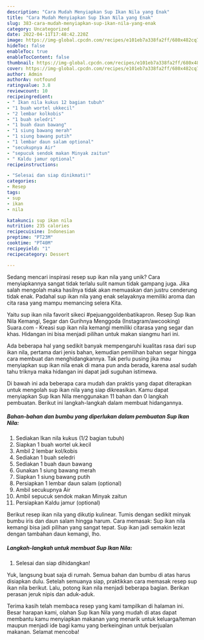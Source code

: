 ```yaml
---
description: "Cara Mudah Menyiapkan Sup Ikan Nila yang Enak"
title: "Cara Mudah Menyiapkan Sup Ikan Nila yang Enak"
slug: 383-cara-mudah-menyiapkan-sup-ikan-nila-yang-enak
category: Uncategorized
date: 2022-04-11T17:48:42.220Z
image: https://img-global.cpcdn.com/recipes/e101eb7a338fa2ff/680x482cq70/sup-ikan-nila-foto-resep-utama.jpg
hideToc: false
enableToc: true
enableTocContent: false
thumbnail: https://img-global.cpcdn.com/recipes/e101eb7a338fa2ff/680x482cq70/sup-ikan-nila-foto-resep-utama.jpg
cover: https://img-global.cpcdn.com/recipes/e101eb7a338fa2ff/680x482cq70/sup-ikan-nila-foto-resep-utama.jpg
author: Admin
authorAv: notfound
ratingvalue: 3.8
reviewcount: 10
recipeingredient:
- " Ikan nila kukus 12 bagian tubuh"
- "1 buah wortel ukkecil"
- "2 lembar kolkobis"
- "1 buah seledri"
- "1 buah daun bawang"
- "1 siung bawang merah"
- "1 siung bawang putih"
- "1 lembar daun salam optional"
- "secukupnya Air"
- "sepucuk sendok makan Minyak zaitun"
- " Kaldu jamur optional"
recipeinstructions:

- "Selesai dan siap dinikmati!"
categories:
- Resep
tags:
- sup
- ikan
- nila

katakunci: sup ikan nila 
nutrition: 235 calories
recipecuisine: Indonesian
preptime: "PT23M"
cooktime: "PT40M"
recipeyield: "1"
recipecategory: Dessert

---
```





Sedang mencari inspirasi resep sup ikan nila yang unik? Cara menyiapkannya sangat tidak terlalu sulit namun tidak gampang juga. Jika salah mengolah maka hasilnya tidak akan memuaskan dan justru cenderung tidak enak. Padahal sup ikan nila yang enak selayaknya memiliki aroma dan cita rasa yang mampu memancing selera Kita.





Yaitu sup ikan nila favorit sikeci #pejuanggoldenbatikapron. Resep Sup Ikan Nila Kemangi, Segar dan Gurihnya Menggoda (Instagram/awcooking) Suara.com - Kreasi sup ikan nila kemangi memiliki citarasa yang segar dan khas. Hidangan ini bisa menjadi pilihan untuk makan siangmu hari ini.

Ada beberapa hal yang sedikit banyak mempengaruhi kualitas rasa dari sup ikan nila, pertama dari jenis bahan, kemudian pemilihan bahan segar hingga cara membuat dan menghidangkannya. Tak perlu pusing jika mau menyiapkan sup ikan nila enak di mana pun anda berada, karena asal sudah tahu triknya maka hidangan ini dapat jadi suguhan istimewa.






Di bawah ini ada beberapa cara mudah dan praktis yang dapat diterapkan untuk mengolah sup ikan nila yang siap dikreasikan. Kamu dapat menyiapkan Sup Ikan Nila menggunakan 11 bahan dan 0 langkah pembuatan. Berikut ini langkah-langkah dalam membuat hidangannya.

<!--inarticleads1-->

##### Bahan-bahan dan bumbu yang diperlukan dalam pembuatan Sup Ikan Nila:

1. Sediakan  Ikan nila kukus (1/2 bagian tubuh)
1. Siapkan 1 buah wortel uk.kecil
1. Ambil 2 lembar kol/kobis
1. Sediakan 1 buah seledri
1. Sediakan 1 buah daun bawang
1. Gunakan 1 siung bawang merah
1. Siapkan 1 siung bawang putih
1. Persiapkan 1 lembar daun salam (optional)
1. Ambil secukupnya Air
1. Ambil sepucuk sendok makan Minyak zaitun
1. Persiapkan  Kaldu jamur (optional)


Berikut resep ikan nila yang dikutip kulinear. Tumis dengan sedikit minyak bumbu iris dan daun salam hingga harum. Cara memasak: Sup ikan nila kemangi bisa jadi pilihan yang sangat tepat. Sup ikan jadi semakin lezat dengan tambahan daun kemangi, lho. 

<!--inarticleads2-->

##### Langkah-langkah untuk membuat Sup Ikan Nila:


1. Selesai dan siap dihidangkan!

Yuk, langsung buat saja di rumah. Semua bahan dan bumbu di atas harus disiapkan dulu. Setelah semuanya siap, praktikkan cara memasak resep sup ikan nila berikut. Lalu, potong ikan nila menjadi beberapa bagian. Berikan perasan jeruk nipis dan aduk-aduk. 

Terima kasih telah membaca resep yang kami tampilkan di halaman ini. Besar harapan kami, olahan Sup Ikan Nila yang mudah di atas dapat membantu kamu menyiapkan makanan yang menarik untuk keluarga/teman maupun menjadi ide bagi kamu yang berkeinginan untuk berjualan makanan. Selamat mencoba!
